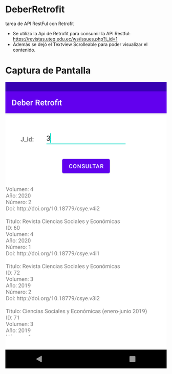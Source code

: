 # DeberRetrofit
tarea de API RestFul con Retrofit
- Se utilizó la Api de Retrofit para consumir la API Restful: https://revistas.uteq.edu.ec/ws/issues.php?j_id=1
- Además se dejó el Textview Scrolleable para poder visualizar el contenido.

# Captura de Pantalla

![](https://github.com/vgguillen/DeberRetrofit/blob/master/Retrofit/Retrofit.png)
